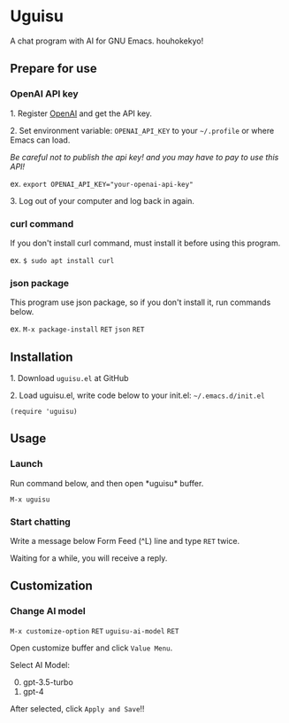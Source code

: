 # Uguisu

A chat program with AI for GNU Emacs. houhokekyo!

## Prepare for use

### OpenAI API key

1\. Register [OpenAI](https://platform.openai.com/) and get the API key.

2\. Set environment variable: `OPENAI_API_KEY` to your `~/.profile` or where Emacs can load.

*Be careful not to publish the api key! and you may have to pay to use this API!*

ex. `export OPENAI_API_KEY="your-openai-api-key"`

3\. Log out of your computer and log back in again.

### curl command

If you don't install curl command, must install it before using this program.

ex. `$ sudo apt install curl`

### json package

This program use json package, so if you don't install it, run commands below.

ex. `M-x package-install` `RET` `json` `RET`

## Installation

1\. Download `uguisu.el` at GitHub

2\. Load uguisu.el, write code below to your init.el: `~/.emacs.d/init.el`

```
(require 'uguisu)
```

## Usage

### Launch

Run command below, and then open \*uguisu\* buffer.

`M-x uguisu`

### Start chatting

Write a message below Form Feed (^L) line and type `RET` twice.

Waiting for a while, you will receive a reply.

## Customization

### Change AI model

`M-x customize-option` `RET` `uguisu-ai-model` `RET`

Open customize buffer and click `Value Menu`.

Select AI Model:

0. gpt-3.5-turbo
1. gpt-4

After selected, click `Apply and Save`!!
